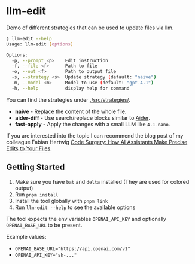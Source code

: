# llm-edit

Demo of different strategies that can be used to update files via llm.

```sh
❯ llm-edit --help
Usage: llm-edit [options]

Options:
  -p, --prompt <p>    Edit instruction
  -f, --file <f>      Path to file
  -o, --out <f>       Path to output file
  -s, --strategy <s>  Update strategy (default: "naive")
  -m, --model <m>     Model to use (default: "gpt-4.1")
  -h, --help          display help for command
```

You can find the strategies under [./src/strategies/](./src/strategies/).

- **naive** - Replace the content of the whole file.
- **aider-diff** - Use search/replace blocks similar to [Aider](https://aider.chat/).
- **fast-apply** - Apply the changes with a small LLM like `4.1-nano`.

If you are interested into the topic I can recommend the blog post of my colleague Fabian Hertwig [Code Surgery: How AI Assistants Make Precise Edits to Your Files](https://fabianhertwig.com/blog/coding-assistants-file-edits/).

## Getting Started

1. Make sure you have `bat` and `delta` installed (They are used for colored output)
2. Run `pnpm install`
3. Install the tool globally with `pnpm link`
4. Run `llm-edit --help` to see the available options

The tool expects the env variables `OPENAI_API_KEY` and optionally `OPENAI_BASE_URL` to be present.

Example values:

- `OPENAI_BASE_URL="https://api.openai.com/v1"`
- `OPENAI_API_KEY="sk-..."`
